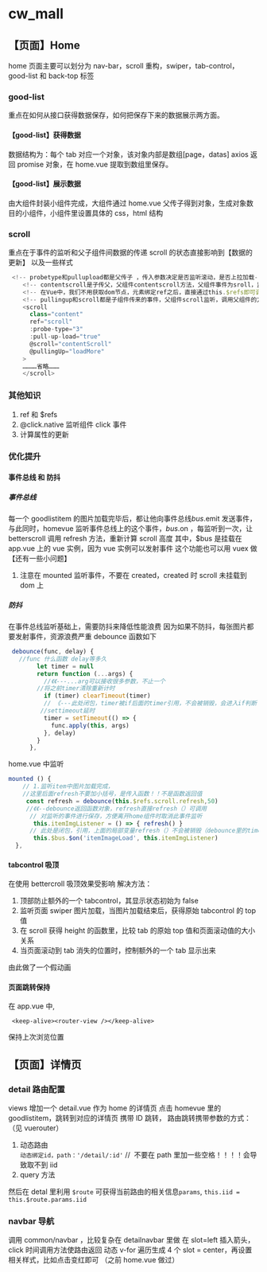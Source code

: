 # cw_mall

## 【页面】Home

home 页面主要可以划分为 nav-bar，scroll 重构，swiper，tab-control，good-list 和 back-top 标签

### good-list

重点在如何从接口获得数据保存，如何把保存下来的数据展示两方面。

#### 【good-list】获得数据

数据结构为：每个 tab 对应一个对象，该对象内部是数组[page，datas]
axios 返回 promise 对象，在 home.vue 提取到数组里保存。

#### 【good-list】展示数据

由大组件封装小组件完成，大组件通过 home.vue 父传子得到对象，生成对象数目的小组件，小组件里设置具体的 css，html 结构

### scroll

重点在于事件的监听和父子组件间数据的传递
scroll 的状态直接影响到【数据的更新】 以及一些样式

```javascript
 <!-- probetype和pullupload都是父传子 ，传入参数决定是否监听滚动，是否上拉加载-->
    <!-- contentscroll是子传父，父组件contentscroll方法，父组件事件为sroll，监听子组件$emit的scroll事件  -->
    <!-- 在Vue中，我们不用获取dom节点，元素绑定ref之后，直接通过this.$refs即可调用，此处给scorll组件绑定ref为scroll，下面的方法用到了他 -->
    <!-- pullingup和scroll都是子组件传来的事件，父组件scroll监听，调用父组件的方法contentscroll 和loadmore -->
    <scroll
      class="content"
      ref="scroll"
      :probe-type="3"
      :pull-up-load="true"
      @scroll="contentScroll"
      @pullingUp="loadMore"
    >
    …………省略………
    </scroll>
```

### 其他知识

1. ref 和 \$refs
2. @click.native 监听组件 click 事件
3. 计算属性的更新

### 优化提升

#### 事件总线 和 防抖

##### 事件总线

每一个 goodlistitem 的图片加载完毕后，都让他向事件总线$bus.$emit 发送事件，与此同时，homevue 监听事件总线上的这个事件，$bus.$on ，每监听到一次，让 betterscroll 调用 refresh 方法，重新计算 scroll 高度
其中，\$bus 是挂载在 app.vue 上的 vue 实例，因为 vue 实例可以发射事件
这个功能也可以用 vuex 做
【还有一些小问题】

1. 注意在 mounted 监听事件，不要在 created，created 时 scroll 未挂载到 dom 上

##### 防抖

在事件总线监听基础上，需要防抖来降低性能浪费
因为如果不防抖，每张图片都要发射事件，资源浪费严重
debounce 函数如下

```javascript
 debounce(func, delay) {
   //func 什么函数 delay等多久
        let timer = null
        return function (...args) {
          //《《---...arg可以接收很多参数，不止一个
        //将之前timer清除重新计时
          if (timer) clearTimeout(timer)
          // 《---此处闭包，timer被if后面的timer引用，不会被销毁，会进入if判断
         //settimeout延时
          timer = setTimeout(() => {
            func.apply(this, args)
          }, delay)
        }
      },
```

home.vue 中监听

```javascript
mounted () {
    // 1.监听item中图片加载完成，
    //这里后面refresh不要加小括号，是传入函数！！不是函数返回值
     const refresh = debounce(this.$refs.scroll.refresh,50)
     //《《--debounce返回函数对象，refresh直接refresh（）可调用
      // 对监听的事件进行保存，方便离开home组件时取消此事件监听
       this.itemImgListener = () => { refresh() }
      // 此处是闭包，引用，上面的局部变量refresh（）不会被销毁（debounce里的timer也是闭包不会被销毁）
       this.$bus.$on('itemImageLoad', this.itemImgListener)
  },

```

#### tabcontrol 吸顶

在使用 bettercroll 吸顶效果受影响
解决方法：

1. 顶部防止额外的一个 tabcontrol，其显示状态初始为 false
2. 监听页面 swiper 图片加载，当图片加载结束后，获得原始 tabcontrol 的 top 值
3. 在 scroll 获得 height 的函数里，比较 tab 的原始 top 值和页面滚动值的大小关系
4. 当页面滚动到 tab 消失的位置时，控制额外的一个 tab 显示出来

由此做了一个假动画

#### 页面跳转保持

在 app.vue 中,

```
 <keep-alive><router-view /></keep-alive>
```

保持上次浏览位置

## 【页面】详情页

### detail 路由配置

views 增加一个 detail.vue 作为 home 的详情页
点击 homevue 里的 goodlistitem，跳转到对应的详情页
携带 ID 跳转，
路由跳转携带参数的方式：（见 vuerouter）

1. 动态路由  
   `动态绑定id，path：'/detail/:id'`
   //  不要在 path 里加一些空格！！！！会导致取不到 iid
2. query 方法

然后在 detal 里利用 `$route` 可获得当前路由的相关信息`params`,
`this.iid = this.$route.params.iid`

### navbar 导航

调用 common/navbar ，比较复杂在 detailnavbar 里做
在 slot=left 插入箭头，click 时间调用方法使路由返回
动态 v-for 遍历生成 4 个 slot = center，再设置相关样式，比如点击变红即可
（之前 home.vue 做过）
